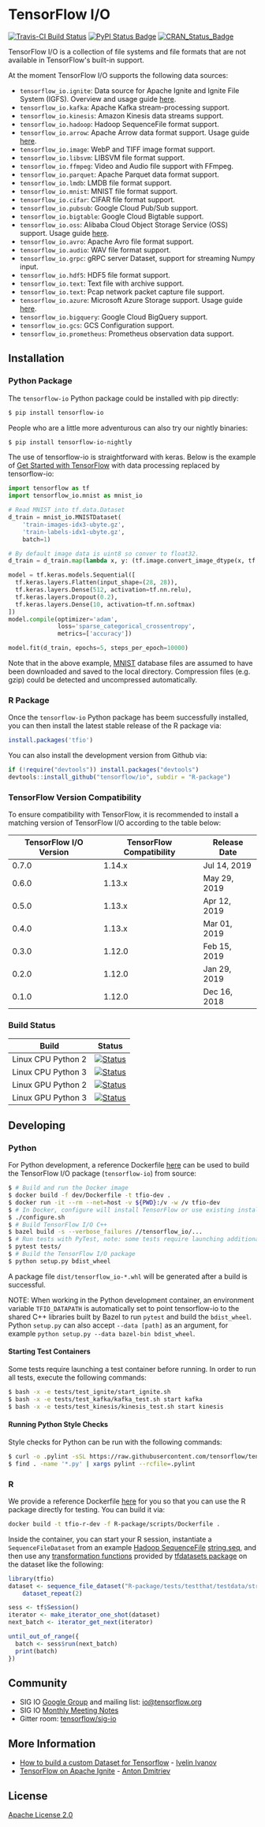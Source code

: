 # TensorFlow I/O

[![Travis-CI Build Status](https://travis-ci.org/tensorflow/io.svg?branch=master)](https://travis-ci.org/tensorflow/io)
[![PyPI Status Badge](https://badge.fury.io/py/tensorflow-io.svg)](https://pypi.org/project/tensorflow-io/)
[![CRAN_Status_Badge](https://www.r-pkg.org/badges/version/tfio)](https://cran.r-project.org/package=tfio)

TensorFlow I/O is a collection of file systems and file formats that are not
available in TensorFlow's built-in support.

At the moment TensorFlow I/O supports the following data sources:
- `tensorflow_io.ignite`: Data source for Apache Ignite and Ignite File System (IGFS). Overview and usage guide [here](tensorflow_io/ignite/README.md).
- `tensorflow_io.kafka`: Apache Kafka stream-processing support.
- `tensorflow_io.kinesis`: Amazon Kinesis data streams support.
- `tensorflow_io.hadoop`: Hadoop SequenceFile format support.
- `tensorflow_io.arrow`: Apache Arrow data format support. Usage guide [here](tensorflow_io/arrow/README.md).
- `tensorflow_io.image`: WebP and TIFF image format support.
- `tensorflow_io.libsvm`: LIBSVM file format support.
- `tensorflow_io.ffmpeg`: Video and Audio file support with FFmpeg.
- `tensorflow_io.parquet`: Apache Parquet data format support.
- `tensorflow_io.lmdb`: LMDB file format support.
- `tensorflow_io.mnist`: MNIST file format support.
- `tensorflow_io.cifar`: CIFAR file format support.
- `tensorflow_io.pubsub`: Google Cloud Pub/Sub support.
- `tensorflow_io.bigtable`: Google Cloud Bigtable support.
- `tensorflow_io.oss`: Alibaba Cloud Object Storage Service (OSS) support. Usage guide [here](https://github.com/tensorflow/io/blob/master/tensorflow_io/oss/README.md).
- `tensorflow_io.avro`: Apache Avro file format support.
- `tensorflow_io.audio`: WAV file format support.
- `tensorflow_io.grpc`: gRPC server Dataset, support for streaming Numpy input.
- `tensorflow_io.hdf5`: HDF5 file format support.
- `tensorflow_io.text`: Text file with archive support.
- `tensorflow_io.text`: Pcap network packet capture file support.
- `tensorflow_io.azure`: Microsoft Azure Storage support. Usage guide [here](https://github.com/tensorflow/io/blob/master/tensorflow_io/azure/README.md).
- `tensorflow_io.bigquery`: Google Cloud BigQuery support.
- `tensorflow_io.gcs`: GCS Configuration support.
- `tensorflow_io.prometheus`: Prometheus observation data support.

## Installation

### Python Package

The `tensorflow-io` Python package could be installed with pip directly:
```sh
$ pip install tensorflow-io
```

People who are a little more adventurous can also try our nightly binaries:
```sh
$ pip install tensorflow-io-nightly
```

The use of tensorflow-io is straightforward with keras. Below is the example
of [Get Started with TensorFlow](https://www.tensorflow.org/tutorials) with
data processing replaced by tensorflow-io:

```python
import tensorflow as tf
import tensorflow_io.mnist as mnist_io

# Read MNIST into tf.data.Dataset
d_train = mnist_io.MNISTDataset(
    'train-images-idx3-ubyte.gz',
    'train-labels-idx1-ubyte.gz',
    batch=1)

# By default image data is uint8 so conver to float32.
d_train = d_train.map(lambda x, y: (tf.image.convert_image_dtype(x, tf.float32), y))

model = tf.keras.models.Sequential([
  tf.keras.layers.Flatten(input_shape=(28, 28)),
  tf.keras.layers.Dense(512, activation=tf.nn.relu),
  tf.keras.layers.Dropout(0.2),
  tf.keras.layers.Dense(10, activation=tf.nn.softmax)
])
model.compile(optimizer='adam',
              loss='sparse_categorical_crossentropy',
              metrics=['accuracy'])

model.fit(d_train, epochs=5, steps_per_epoch=10000)
```

Note that in the above example, [MNIST](http://yann.lecun.com/exdb/mnist/) database
files are assumed to have been downloaded and saved to the local directory.
Compression files (e.g. gzip) could be detected and uncompressed automatically.

### R Package

Once the `tensorflow-io` Python package has beem successfully installed, you
can then install the latest stable release of the R package via:

```r
install.packages('tfio')
```

You can also install the development version from Github via:
```r
if (!require("devtools")) install.packages("devtools")
devtools::install_github("tensorflow/io", subdir = "R-package")
```

### TensorFlow Version Compatibility

To ensure compatibility with TensorFlow, it is recommended to install a matching
version of TensorFlow I/O according to the table below:

| TensorFlow I/O Version | TensorFlow Compatibility | Release Date |
| --- | --- | --- |
| 0.7.0 | 1.14.x | Jul 14, 2019 |
| 0.6.0 | 1.13.x | May 29, 2019 |
| 0.5.0 | 1.13.x | Apr 12, 2019 |
| 0.4.0 | 1.13.x | Mar 01, 2019 |
| 0.3.0 | 1.12.0 | Feb 15, 2019 |
| 0.2.0 | 1.12.0 | Jan 29, 2019 |
| 0.1.0 | 1.12.0 | Dec 16, 2018 |

### Build Status

| Build | Status |
| --- | --- |
| Linux CPU Python 2 | [![Status](https://storage.googleapis.com/tensorflow-kokoro-build-badges/io/ubuntu-py2.svg)](https://storage.googleapis.com/tensorflow-kokoro-build-badges/io/ubuntu-py2.html) |
| Linux CPU Python 3 | [![Status](https://storage.googleapis.com/tensorflow-kokoro-build-badges/io/ubuntu-py3.svg)](https://storage.googleapis.com/tensorflow-kokoro-build-badges/io/ubuntu-py3.html) |
| Linux GPU Python 2| [![Status](https://storage.googleapis.com/tensorflow-kokoro-build-badges/io/ubuntu-gpu-py2.svg)](https://storage.googleapis.com/tensorflow-kokoro-build-badges/io/ubuntu-gpu-py2.html) |
| Linux GPU Python 3| [![Status](https://storage.googleapis.com/tensorflow-kokoro-build-badges/io/ubuntu-gpu-py3.svg)](https://storage.googleapis.com/tensorflow-kokoro-build-badges/io/ubuntu-gpu-py3.html) |

## Developing

### Python

For Python development, a reference Dockerfile [here](dev/Dockerfile) can be
used to build the TensorFlow I/O package (`tensorflow-io`) from source:
```sh
$ # Build and run the Docker image
$ docker build -f dev/Dockerfile -t tfio-dev .
$ docker run -it --rm --net=host -v ${PWD}:/v -w /v tfio-dev
$ # In Docker, configure will install TensorFlow or use existing install
$ ./configure.sh
$ # Build TensorFlow I/O C++
$ bazel build -s --verbose_failures //tensorflow_io/...
$ # Run tests with PyTest, note: some tests require launching additional containers to run (see below)
$ pytest tests/
$ # Build the TensorFlow I/O package
$ python setup.py bdist_wheel
```

A package file `dist/tensorflow_io-*.whl` will be generated after a build is successful.

NOTE: When working in the Python development container, an environment variable
`TFIO_DATAPATH` is automatically set to point tensorflow-io to the shared C++
libraries built by Bazel to run `pytest` and build the `bdist_wheel`. Python
`setup.py` can also accept `--data [path]` as an argument, for example
`python setup.py --data bazel-bin bdist_wheel`.

#### Starting Test Containers

Some tests require launching a test container before running. In order
to run all tests, execute the following commands:

```sh
$ bash -x -e tests/test_ignite/start_ignite.sh
$ bash -x -e tests/test_kafka/kafka_test.sh start kafka
$ bash -x -e tests/test_kinesis/kinesis_test.sh start kinesis
```

#### Running Python Style Checks

Style checks for Python can be run with the following commands:

```sh
$ curl -o .pylint -sSL https://raw.githubusercontent.com/tensorflow/tensorflow/master/tensorflow/tools/ci_build/pylintrc
$ find . -name '*.py' | xargs pylint --rcfile=.pylint
```

### R

We provide a reference Dockerfile [here](R-package/scripts/Dockerfile) for you
so that you can use the R package directly for testing. You can build it via:
```sh
docker build -t tfio-r-dev -f R-package/scripts/Dockerfile .
```

Inside the container, you can start your R session, instantiate a `SequenceFileDataset`
from an example [Hadoop SequenceFile](https://wiki.apache.org/hadoop/SequenceFile)
[string.seq](R-package/tests/testthat/testdata/string.seq), and then use any [transformation functions](https://tensorflow.rstudio.com/tools/tfdatasets/articles/introduction.html#transformations) provided by [tfdatasets package](https://tensorflow.rstudio.com/tools/tfdatasets/) on the dataset like the following:

```r
library(tfio)
dataset <- sequence_file_dataset("R-package/tests/testthat/testdata/string.seq") %>%
    dataset_repeat(2)

sess <- tf$Session()
iterator <- make_iterator_one_shot(dataset)
next_batch <- iterator_get_next(iterator)

until_out_of_range({
  batch <- sess$run(next_batch)
  print(batch)
})
```

## Community

* SIG IO [Google Group](https://groups.google.com/a/tensorflow.org/forum/#!forum/io) and mailing list: [io@tensorflow.org](io@tensorflow.org)
* SIG IO [Monthly Meeting Notes](https://docs.google.com/document/d/1CB51yJxns5WA4Ylv89D-a5qReiGTC0GYum6DU-9nKGo/edit)
* Gitter room: [tensorflow/sig-io](https://gitter.im/tensorflow/sig-io)

## More Information

* [How to build a custom Dataset for Tensorflow](https://towardsdatascience.com/how-to-build-a-custom-dataset-for-tensorflow-1fe3967544d8) - [Ivelin Ivanov](https://github.com/ivelin)
* [TensorFlow on Apache Ignite](https://medium.com/tensorflow/tensorflow-on-apache-ignite-99f1fc60efeb) - [Anton Dmitriev](https://github.com/dmitrievanthony)

## License

[Apache License 2.0](LICENSE)
